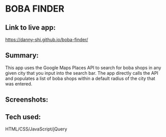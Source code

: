 # BOBA FINDER 

## Link to live app: 
https://danny-shi.github.io/boba-finder/

## Summary: 
This app uses the Google Maps Places API to search for boba shops in any given city that you input into the search bar. The app directly calls the API and populates a list of boba shops within a default radius of the city that was entered. 

## Screenshots: 

## Tech used: 
HTML/CSS/JavaScript/jQuery